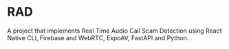 # RAD
A project that implements Real Time Audio Call Scam Detection using React Native CLI, Firebase and WebRTC, ExpoAV, FastAPI and  Python.
